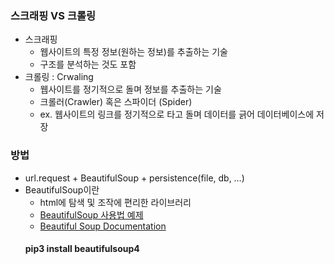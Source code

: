 
### 스크래핑 VS 크롤링
* 스크래핑
    * 웹사이트의 특정 정보(원하는 정보)를 추출하는 기술
    * 구조를 분석하는 것도 포함
* 크롤링 : Crwaling
    * 웹사이트를 정기적으로 돌며 정보를 추출하는 기술
    * 크롤러(Crawler) 혹은 스파이더 (Spider)
    * ex. 웹사이트의 링크를 정기적으로 타고 돌며 데이터를 긁어 데이터베이스에 저장
    
    
### 방법
* url.request + BeautifulSoup + persistence(file, db, …)
* BeautifulSoup이란
    * html에 탐색 및 조작에 편리한 라이브러리
    * [BeautifulSoup 사용법 예제](https://godoftyping.wordpress.com/2017/06/24/python-beautifulsoup/)
    * [Beautiful Soup Documentation](https://www.crummy.com/software/BeautifulSoup/bs4/doc/)
    #### pip3 install beautifulsoup4